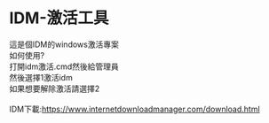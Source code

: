 # IDM-激活工具
這是個IDM的windows激活專案<br>
如何使用?<br>
打開idm激活.cmd然後給管理員<br>
然後選擇1激活idm<br>
如果想要解除激活請選擇2<br>
<br>IDM下載:https://www.internetdownloadmanager.com/download.html
